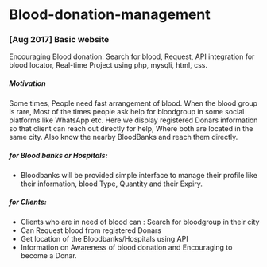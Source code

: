 # Blood-donation-management
### [Aug 2017] Basic website
Encouraging Blood donation. Search for blood, Request, API integration for blood locator, Real-time Project using php, mysqli, html, css.
##### Motivation
Some times, People need fast arrangement of blood. When the blood group is rare, Most of the times people ask help for bloodgroup in some social platforms like WhatsApp etc. Here we display registered Donars information so that client can reach out directly for help, Where both are located in the same city. Also know the nearby BloodBanks and reach them directly.
##### for Blood banks or Hospitals:
   - Bloodbanks will be provided simple interface to manage their profile like their information, blood Type, Quantity and  their Expiry.
##### for Clients:
   - Clients who are in need of blood can : Search for bloodgroup in their city
   - Can Request blood from registered Donars 
   - Get location of the Bloodbanks/Hospitals using API
   - Information on Awareness of blood donation and Encouraging to become a Donar.
